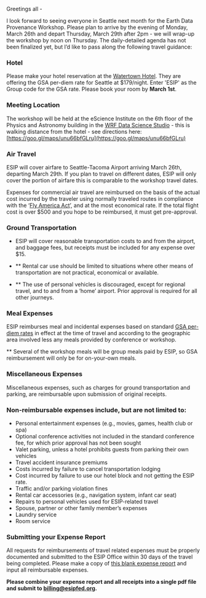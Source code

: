 Greetings all - 

I look forward to seeing everyone in Seattle next month for the Earth Data Provenance Workshop. Please plan to arrive by the evening of Monday, March 26th and depart Thursday, March 29th after 2pm - we will wrap-up the workshop by noon on Thursday. The daily-detailed agenda has not been finalized yet, but I’d like to pass along the following travel guidance:  

### **Hotel**

Please make your hotel reservation at the [Watertown Hotel](https://www.staypineapple.com/watertown-hotel-seattle-wa). They are offering the GSA per-diem rate for Seattle at $179/night. Enter 'ESIP' as the Group code for the GSA rate. Please book your room by **March 1st**.

### **Meeting Location**

The workshop will be held at the eScience Institute on the 6th floor of the Physics and Astronomy building in the [WRF Data Science Studio](http://escience.washington.edu/wrf-data-science-studio/) - this is walking distance from the hotel - see directions here: [https://goo.gl/maps/unu66bfGLru](https://goo.gl/maps/unu66bfGLru)

### **Air Travel**

ESIP will cover airfare to Seattle-Tacoma Airport arriving March 26th, departing March 29th. If you plan to travel on different dates, ESIP will only cover the portion of airfare this is comparable to the workshop travel dates. 

Expenses for commercial air travel are reimbursed on the basis of the actual cost incurred by the traveler using normally traveled routes in compliance with the ‘[Fly America Act](http://www.gsa.gov/portal/content/103191)’, and at the most economical rate. If the total flight cost is over $500 and you hope to be reimbursed, it must get pre-approval.	

### **Ground Transportation**

* ESIP will cover reasonable transportation costs to and from the airport, and baggage fees, but receipts must be included for any expense over $15.

* ** Rental car use should be limited to situations where other means of transportation are not practical, economical or available. 

* ** The use of personal vehicles is discouraged, except for regional travel, and to and from a ‘home’ airport.  Prior approval is required for all other journeys.

### **Meal Expenses**

ESIP reimburses meal and incidental expenses based on standard [GSA per-diem rates](https://www.gsa.gov/portal/content/101518) in effect at the time of travel and according to the geographic area involved less any meals provided by conference or workshop.

** Several of the workshop meals will be group meals paid by ESIP, so GSA reimbursement will only be for on-your-own meals. 

### **Miscellaneous Expenses**

Miscellaneous expenses, such as charges for ground transportation and parking, are reimbursable upon submission of original receipts.

### **Non-reimbursable expenses include, but are not limited to:**

* Personal entertainment expenses (e.g., movies, games, health club or spa)
* Optional conference activities not included in the standard conference fee, for which prior approval has not been sought
* Valet parking, unless a hotel prohibits guests from parking their own vehicles
* Travel accident insurance premiums
* Costs incurred by failure to cancel transportation lodging
* Cost incurred by failure to use our hotel block and not getting the ESIP rate.
* Traffic and/or parking violation fines
* Rental car accessories (e.g., navigation system, infant car seat)
* Repairs to personal vehicles used for ESIP-related travel
* Spouse, partner or other family member’s expenses
* Laundry service
* Room service

### **Submitting your Expense Report**

All requests for reimbursements of travel related expenses must be properly documented and submitted to the ESIP Office within 30 days of the travel being completed.  Please make a copy of [this blank expense report](https://docs.google.com/spreadsheets/d/1OEn7uQDjmC7-Kdhb55CAVK8mzoQzj3Y48Pomf94NZMA/edit?usp=sharing) and input all reimbursable expenses.  

**Please combine your expense report and all receipts into a single pdf file and submit to **billing@esipfed.org**.**

